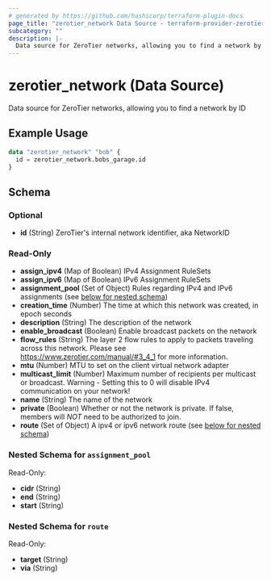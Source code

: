 ```yaml
---
# generated by https://github.com/hashicorp/terraform-plugin-docs
page_title: "zerotier_network Data Source - terraform-provider-zerotier"
subcategory: ""
description: |-
  Data source for ZeroTier networks, allowing you to find a network by ID
---
```


# zerotier_network (Data Source)

Data source for ZeroTier networks, allowing you to find a network by ID

## Example Usage

```terraform
data "zerotier_network" "bob" {
  id = zerotier_network.bobs_garage.id
}
```

<!-- schema generated by tfplugindocs -->
## Schema

### Optional

- **id** (String) ZeroTier's internal network identifier, aka NetworkID

### Read-Only

- **assign_ipv4** (Map of Boolean) IPv4 Assignment RuleSets
- **assign_ipv6** (Map of Boolean) IPv6 Assignment RuleSets
- **assignment_pool** (Set of Object) Rules regarding IPv4 and IPv6 assignments (see [below for nested schema](#nestedatt--assignment_pool))
- **creation_time** (Number) The time at which this network was created, in epoch seconds
- **description** (String) The description of the network
- **enable_broadcast** (Boolean) Enable broadcast packets on the network
- **flow_rules** (String) The layer 2 flow rules to apply to packets traveling across this network. Please see https://www.zerotier.com/manual/#3_4_1 for more information.
- **mtu** (Number) MTU to set on the client virtual network adapter
- **multicast_limit** (Number) Maximum number of recipients per multicast or broadcast. Warning - Setting this to 0 will disable IPv4 communication on your network!
- **name** (String) The name of the network
- **private** (Boolean) Whether or not the network is private.  If false, members will *NOT* need to be authorized to join.
- **route** (Set of Object) A ipv4 or ipv6 network route (see [below for nested schema](#nestedatt--route))

<a id="nestedatt--assignment_pool"></a>
### Nested Schema for `assignment_pool`

Read-Only:

- **cidr** (String)
- **end** (String)
- **start** (String)


<a id="nestedatt--route"></a>
### Nested Schema for `route`

Read-Only:

- **target** (String)
- **via** (String)


